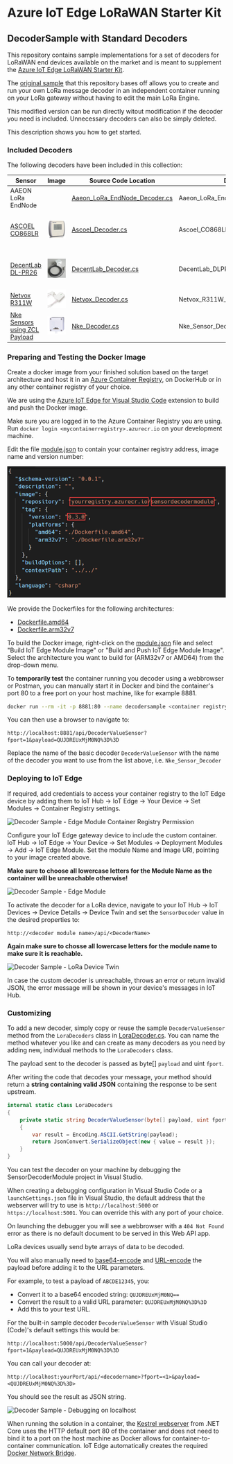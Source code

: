 ﻿# Azure IoT Edge LoRaWAN Starter Kit

## DecoderSample with Standard Decoders

This repository contains sample implementations for a set of decoders for LoRaWAN end devices available on the market and is meant to supplement the [Azure IoT Edge LoRaWAN Starter Kit](https://github.com/Azure/iotedge-lorawan-starterkit).

The [original sample](https://github.com/Azure/iotedge-lorawan-starterkit/tree/master/Samples/DecoderSample) that this repository bases off allows you to create and run your own LoRa message decoder in an independent container running on your LoRa gateway without having to edit the main LoRa Engine.

This modified version can be run directly witout modification if the decoder you need is included. Unnecessary decoders can also be simply deleted.

This description shows you how to get started.

### Included Decoders

The following decoders have been included in this collection:

|Sensor|Image|Source Code Location|Decoder|More Info|
|---|---|---|---|---|
|AAEON LoRa EndNode||[Aaeon_LoRa_EndNode_Decoder.cs](/DecoderCollection/Decoders/Aaeon_LoRa_EndNode_Decoder.cs)|Aaeon_LoRa_EndNode_Sensor_Decoder||   |
|[ASCOEL CO868LR](http://www.ascoel.it/index.php/products/all-products/93-ambiental-control/18-co868lr)|![ASCOEL CO868LR](/Docs/Pictures/ascoel_co868lr.png)|[Ascoel_Decoder.cs](/DecoderCollection/Decoders/Ascoel_Decoder.cs)|Ascoel_CO868LR_Sensor_Decoder|Based on the [lora-device-payloader](https://github.com/tkiraly/lora-device-payloader/blob/master/src/ascoel.js) repo.|
|[DecentLab DL-PR26](https://www.catsensors.com/media/Decentlab/DL-PR26-datasheet.pdf)|![DecentLab DL-PR26](/Docs/Pictures/decentlab_dl-pr26.png)|[DecentLab_Decoder.cs](/DecoderCollection/Decoders/DecentLab_Decoder.cs)|DecentLab_DLPR26_Sensor_Decoder|Based on DecentLab [decentlab-decoders](https://github.com/decentlab/decentlab-decoders/blob/master/LoRaWAN%20Pressure%20(Depth)%20and%20Temperature%20Sensor/DL-PR26D%20(Pmin%3D0.0%2C%20Pmax%3D1.0).cs) repo.|
|[Netvox R311W](http://www.netvox.com.tw/products.asp?pro=r311w)|![Netvox R311W](/Docs/Pictures/netvox_r311w.png)|[Netvox_Decoder.cs](/DecoderCollection/Decoders/DecentLab_Decoder.cs)|Netvox_R311W_Sensor_Decoder|
|[Nke Sensors using ZCL Payload](http://www.nke-watteco.com/gamme/lora-range/)|![Nke sensors](/Docs/Pictures/nke_sensors.png)|[Nke_Decoder.cs](/DecoderCollection/Decoders/Nke_Decoder.cs)|Nke_Sensor_Decoder|Based on NKE's [ZCL payload decoder](http://support.nke-watteco.com/wp-content/uploads/2019/01/decodeZCL_svn4683.js).|








### Preparing and Testing the Docker Image

Create a docker image from your finished solution based on the target architecture and host it in an [Azure Container Registry](https://azure.microsoft.com/en-us/services/container-registry/), on DockerHub or in any other container registry of your choice.

We are using the [Azure IoT Edge for Visual Studio Code](https://marketplace.visualstudio.com/items?itemName=vsciot-vscode.azure-iot-edge) extension to build and push the Docker image.

Make sure you are logged in to the Azure Container Registry you are using. Run `docker login <mycontainerregistry>.azurecr.io` on your development machine.

Edit the file [module.json](./module.json) to contain your container registry address, image name and version number:

![Decoder Sample - module.json file](/Docs/Pictures/decodersample-module-json.png)

We provide the Dockerfiles for the following architectures:

- [Dockerfile.amd64](/Samples/DecoderSample/Dockerfile.amd64)
- [Dockerfile.arm32v7](/Samples/DecoderSample/Dockerfile.arm32v7)

To build the Docker image, right-click on the [module.json](./module.json) file and select "Build IoT Edge Module Image" or "Build and Push IoT Edge Module Image". Select the architecture you want to build for (ARM32v7 or AMD64) from the drop-down menu.

To **temporarily test** the container running you decoder using a webbrowser or Postman, you can manually start it in Docker and bind the container's port 80 to a free port on your host machine, like for example 8881.

```bash
docker run --rm -it -p 8881:80 --name decodersample <container registry>/<image>:<tag>
````

You can then use a browser to navigate to:

```
http://localhost:8881/api/DecoderValueSensor?fport=1&payload=QUJDREUxMjM0NQ%3D%3D
```

Replace the name of the basic decoder `DecoderValueSensor` with the name of the decoder you want to use from the list above, i.e. `Nke_Sensor_Decoder`

### Deploying to IoT Edge

If required, add credentials to access your container registry to the IoT Edge device by adding them to IoT Hub &rarr; IoT Edge &rarr; Your Device &rarr; Set Modules &rarr; Container Registry settings.

![Decoder Sample - Edge Module Container Registry Permission](/Docs/Pictures/decodersample-edgepermission.png)

Configure your IoT Edge gateway device to include the custom container. IoT Hub &rarr; IoT Edge &rarr; Your Device &rarr; Set Modules &rarr; Deployment Modules &rarr; Add &rarr; IoT Edge Module. Set the module Name and Image URI, pointing to your image created above.

**Make sure to choose all lowercase letters for the Module Name as the container will be unreachable otherwise!**

![Decoder Sample - Edge Module](/Docs/Pictures/decodersample-edgemodule.png)

To activate the decoder for a LoRa device, navigate to your IoT Hub &rarr; IoT Devices &rarr; Device Details &rarr; Device Twin and set the ```SensorDecoder``` value in the desired properties to: 

```
http://<decoder module name>/api/<DecoderName>
```

**Again make sure to chosse all lowercase letters for the module name to make sure it is reachable.**

![Decoder Sample - LoRa Device Twin](/Docs/Pictures/decodersample-devicetwin.png)

In case the custom decoder is unreachable, throws an error or return invalid JSON, the error message will be shown in your device's messages in IoT Hub.

### Customizing

To add a new decoder, simply copy or reuse  the sample ```DecoderValueSensor``` method from the ```LoraDecoders``` class in [LoraDecoder.cs](/Samples/DecoderSample/Classes/LoraDecoder.cs). You can name the method whatever you like and can create as many decoders as you need by adding new, individual methods to the ```LoraDecoders``` class.

The payload sent to the decoder is passed as byte[] ```payload``` and uint ```fport```.

After writing the code that decodes your message, your method should return a **string containing valid JSON** containing the response to be sent upstream.

```cs
internal static class LoraDecoders
{
    private static string DecoderValueSensor(byte[] payload, uint fport)
    {
        var result = Encoding.ASCII.GetString(payload);
        return JsonConvert.SerializeObject(new { value = result });
    }
}
```

You can test the decoder on your machine by debugging the SensorDecoderModule project in Visual Studio.

When creating a debugging configuration in Visual Studio Code or a ```launchSettings.json``` file in Visual Studio, the default address that the webserver will try to use is ```http://localhost:5000``` or ```https://localhost:5001```. You can override this with any port of your choice.

On launching the debugger you will see a webbrowser with a ```404 Not Found``` error as there is no default document to be served in this Web API app.

LoRa devices usually send byte arrays of data to be decoded.

You will also manually need to [base64-encode](https://www.base64encode.org/) and [URL-encode](https://www.urlencoder.org/) the payload before adding it to the URL parameters.

For example, to test a payload of `ABCDE12345`, you:
- Convert it to a base64 encoded string: `QUJDREUxMjM0NQ==`
- Convert the result to a valid URL parameter: `QUJDREUxMjM0NQ%3D%3D`
- Add this to your test URL.

For the built-in sample decoder ```DecoderValueSensor``` with Visual Studio (Code)'s default settings this would be:

```
http://localhost:5000/api/DecoderValueSensor?fport=1&payload=QUJDREUxMjM0NQ%3D%3D
`````

You can call your decoder at:

```
http://localhost:yourPort/api/<decodername>?fport=<1>&payload=<QUJDREUxMjM0NQ%3D%3D>
```

You should see the result as JSON string.

![Decoder Sample - Debugging on localhost](/Docs/Pictures/decodersample-debugging.png)

When running the solution in a container, the [Kestrel webserver](https://docs.microsoft.com/en-us/aspnet/core/fundamentals/servers/kestrel?view=aspnetcore-2.1) from .NET Core uses the HTTP default port 80 of the container and does not need to bind it to a port on the host machine as Docker allows for container-to-container communication. IoT Edge automatically creates the required [Docker Network Bridge](https://docs.docker.com/network/bridge/).

